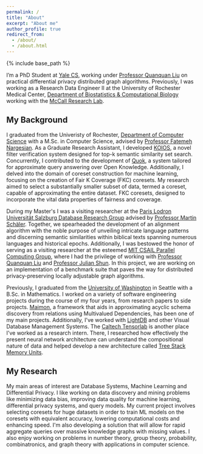 ```yaml
---
permalink: /
title: "About"
excerpt: "About me"
author_profile: true
redirect_from: 
  - /about/
  - /about.html
---
```

{% include base_path %}

I’m a PhD Student at [Yale CS](https://cpsc.yale.edu), working under [Professor Quanquan Liu](https://quanquancliu.com) on practical differential privacy distributed graph algorithms. Previously, I was working as a Research Data Engineer II at the University of Rochester Medical Center, [Department of Biostatistics & Computational Biology]() working with the [McCall Research Lab](https://mnmccall.com).


## My Background
I graduated from the Univeristy of Rochester, [Department of Computer Science](https://www.cs.rochester.edu) with a M.Sc. in Computer Science, advised by [Professor Fatemeh Nargesian](https://fnargesian.com). As a Graduate Research Assistant, I developed [KOIOS](https://mundrapranay.github.io/publication/2023-04-03-koios), a novel filter verification system designed for top-k semantic similarity set search. Concurrently, I contributed to the development of [Quok](https://mundrapranay.github.io/publication/2023-06-18-aqp), a system tailored for approximate query answering over Open Knowledge. Additionally, I delved into the domain of coreset construction for machine learning, focusing on the creation of Fair K Coverage (FKC) coresets. My research aimed to select a substantially smaller subset of data, termed a coreset, capable of approximating the entire dataset. FKC coresets, designed to incorporate the vital data properties of fairness and coverage. 

During my Master's I was a visiting researcher at the [Paris Lodron Universität Salzburg Database Research Group](https://dbresearch.uni-salzburg.at) advised by [Professor Martin Schäler](https://dbresearch.uni-salzburg.at/people/schaeler). Together, we spearheaded the development of an alignment algorithm with the noble purpose of unveiling intricate language patterns and discerning semantic similarities within biblical texts spanning numerous languages and historical epochs. Additionally, I was bestowed the honor of serving as a visiting researcher at the esteemed [MIT CSAIL Parallel Computing Group](https://toc.csail.mit.edu/Parallel_Computing), where I had the privilege of working with [Professor Quanquan Liu](https://quanquancliu.com/) and [Professor Julian Shun](https://people.csail.mit.edu/jshun/index.shtml). In this project, we are working on an implementation of a benchmark suite that paves the way for distributed privacy-preserving locally adjustable graph algorithms.

Previously, I graduated from the [University of Washington](https://math.washington.edu) in Seattle with a B.Sc. in Mathematics. I worked on a variety of software engineering projects during the course of my four years, from research papers to side projects. [Maimon](https://mundrapranay.github.io/publication/2020-06-11-maimon), a framework that aids in approximating acyclic schema discovery from relations using Multivalued Dependencies, has been one of my main projects. Additionally, I've worked with [LightDB](https://github.com/uwdb/lightdb) and other Visual Database Management Systems. The [Caltech Tensorlab](http://tensorlab.cms.caltech.edu/users/anima/group.html) is another place I've worked as a research intern. There, I researched how effectively the present neural network architecture can understand the compositional nature of data and helped develop a new architecture called [Tree Stack Memory Units](https://mundrapranay.github.io/publication/2019-11-05-treesmu).

## My Research
My main areas of interest are Database Systems, Machine Learning and Differential Privacy. I like working on data discovery and mining problems like minimizing data bias, improving data quality for machine learning, differential privacy systems, and query models. My current project involves selecting coresets for huge datasets in order to train ML models on the coresets with equivalent accuracy, lowering computational costs and enhancing speed. I'm also developing a solution that will allow for rapid aggregate queries over massive knowledge graphs with missing values. I also enjoy working on problems in number theory, group theory, probability, combinatronics, and graph theory with applications in computer science.


